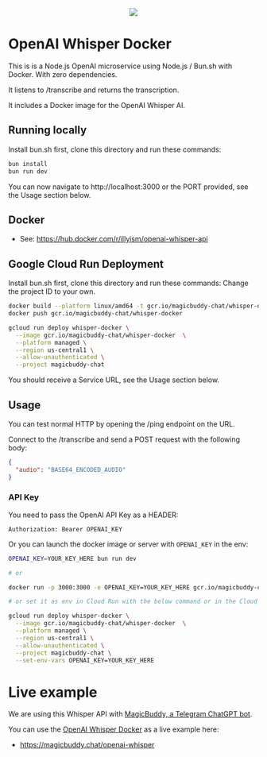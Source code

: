 <div style="text-align:center;">
<img src="https://magicbuddy.chat/img/whisper.jpg">
</div>

# OpenAI Whisper Docker

This is is a Node.js OpenAI microservice using Node.js / Bun.sh with Docker.
With zero dependencies.

It listens to /transcribe and returns the transcription.

It includes a Docker image for the OpenAI Whisper AI.

## Running locally

Install bun.sh first, clone this directory and run these commands:

```bash
bun install
bun run dev
```

You can now navigate to http://localhost:3000 or the PORT provided, see the Usage section below.

## Docker

- See: https://hub.docker.com/r/illyism/openai-whisper-api

## Google Cloud Run Deployment

Install bun.sh first, clone this directory and run these commands:
Change the project ID to your own.

```bash
docker build --platform linux/amd64 -t gcr.io/magicbuddy-chat/whisper-docker .
docker push gcr.io/magicbuddy-chat/whisper-docker

gcloud run deploy whisper-docker \
  --image gcr.io/magicbuddy-chat/whisper-docker  \
  --platform managed \
  --region us-central1 \
  --allow-unauthenticated \
  --project magicbuddy-chat
```

You should receive a Service URL, see the Usage section below.

## Usage

You can test normal HTTP by opening the /ping endpoint on the URL.

Connect to the /transcribe and send a POST request with the following body:

```json
{
  "audio": "BASE64_ENCODED_AUDIO"
}
```

### API Key

You need to pass the OpenAI API Key as a HEADER:

```
Authorization: Bearer OPENAI_KEY
```

Or you can launch the docker image or server with `OPENAI_KEY` in the env:
  
```bash
OPENAI_KEY=YOUR_KEY_HERE bun run dev

# or

docker run -p 3000:3000 -e OPENAI_KEY=YOUR_KEY_HERE gcr.io/magicbuddy-chat/whisper-docker

# or set it as env in Cloud Run with the below command or in the Cloud Console UI

gcloud run deploy whisper-docker \
  --image gcr.io/magicbuddy-chat/whisper-docker  \
  --platform managed \
  --region us-central1 \
  --allow-unauthenticated \
  --project magicbuddy-chat \
  --set-env-vars OPENAI_KEY=YOUR_KEY_HERE
```

# Live example

We are using this Whisper API with [MagicBuddy, a Telegram ChatGPT bot](https://magicbuddy.chat/).

You can use the [OpenAI Whisper Docker](https://magicbuddy.chat/openai-whisper) as a live example here:

- https://magicbuddy.chat/openai-whisper
